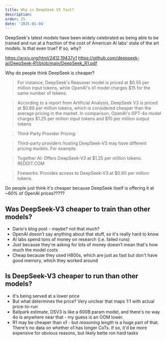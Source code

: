 ```yaml
---
title: Why is DeepSeek V3 fast?
description: 
order: 25
date: '2025-01-04'
---
```


DeepSeek's latest models have been widely celebrated as being able to be trained and run at a fraction of the cost of American AI labs' state of the art models. Is that even true? If so, why?

https://arxiv.org/html/2412.19437v1 
https://github.com/deepseek-ai/DeepSeek-R1/blob/main/DeepSeek_R1.pdf

Why do people think DeepSeek is cheaper?

> For instance, DeepSeek's Reasoner model is priced at $0.55 per million input tokens, while OpenAI's o1 model charges $15 for the same number of tokens.

> According to a report from Artificial Analysis, DeepSeek V3 is priced at $0.89 per million tokens, which is considered cheaper than the average pricing in the market. In comparison, OpenAI's GPT-4o model charges $1.25 per million input tokens and $10 per million output tokens

> Third-Party Provider Pricing:

> Third-party providers hosting DeepSeek-V3 may have different pricing models. For example:

> Together AI: Offers DeepSeek-V3 at $1.25 per million tokens. 
REDDIT.COM

> Fireworks: Provides access to DeepSeek-V3 at $0.90 per million tokens.

Do people just think it's cheaper because DeepSeek itself is offering it at ~60% of OpenAI prices?????

## Was DeepSeek-V3 cheaper to train than other models?

- Dario's blog post - maybe? not that much?
- OpenAI doesn't say anything about that stuff, so it's really hard to know
- AI labs spend tons of money on research (i.e. failed runs)
- Just because they're asking for lots of money doesn't mean that's how much the model costs
- Cheap because they used H800s, which are just as fast but don't have good memory, which they worked around

## Is DeepSeek-V3 cheaper to run than other models?

- It's being served at a lower price
- But what determines the price? Very unclear that maps 1:1 with actual price-to-run
- Ballpark estimate, DSV3 is like a 600B param model, and there's no way 4o is anywhere near that - my guess is an OOM lower. 
- R1 may be cheaper than o1 - but _reasoning length_ is a huge part of that. There's no data on whether o1 has longer CoTs. If so, it'd be more expensive for obvious reasons, but likely bette ron hard tasks

## 